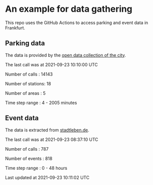 # An example for data gathering

This repo uses the GitHub Actions to access parking and event data in Frankfurt.

## Parking data
The data is provided by the [open data collection of the city](https://www.offenedaten.frankfurt.de/).

The last call was at 2021-09-23 10:10:00 UTC

Number of calls   : 14143

Number of stations:    18

Number of areas   :     5

Time step range   :     4 -  2005 minutes


## Event data
The data is extracted from [stadtleben.de](https://stadtleben.de/frankfurt/).

The last call was at 2021-09-23 08:37:10 UTC

Number of calls   : 787

Number of events  : 818

Time step range   :   0 -  48 hours


Last updated at 2021-09-23 10:11:02 UTC
